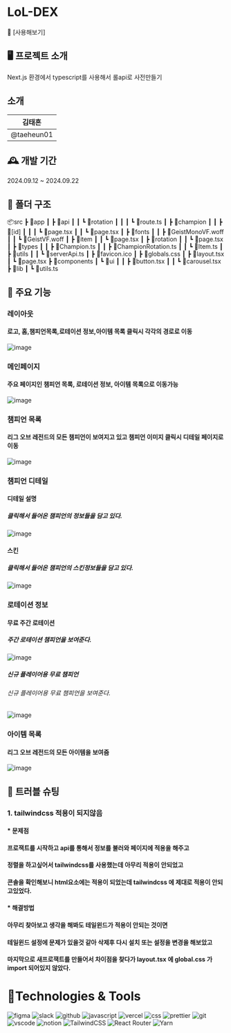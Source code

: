 # LoL-DEX

🏃 [사용해보기]

## 🖥️ 프로젝트 소개

Next.js 환경에서 typescript를 사용해서 롤api로 사전만들기

## 소개

| 김태흔  
| :--------:
| @taeheun01

## 🕰️ 개발 기간

2024.09.12 ~ 2024.09.22

## 📂 폴더 구조

📦src
┣ 📂app
┃ ┣ 📂api
┃ ┃ ┗ 📂rotation
┃ ┃ ┃ ┗ 📜route.ts
┃ ┣ 📂champion
┃ ┃ ┣ 📂[id]
┃ ┃ ┃ ┗ 📜page.tsx
┃ ┃ ┗ 📜page.tsx
┃ ┣ 📂fonts
┃ ┃ ┣ 📜GeistMonoVF.woff
┃ ┃ ┗ 📜GeistVF.woff
┃ ┣ 📂item
┃ ┃ ┗ 📜page.tsx
┃ ┣ 📂rotation
┃ ┃ ┗ 📜page.tsx
┃ ┣ 📂types
┃ ┃ ┣ 📜Champion.ts
┃ ┃ ┣ 📜ChampionRotation.ts
┃ ┃ ┗ 📜Item.ts
┃ ┣ 📂utils
┃ ┃ ┗ 📜serverApi.ts
┃ ┣ 📜favicon.ico
┃ ┣ 📜globals.css
┃ ┣ 📜layout.tsx
┃ ┗ 📜page.tsx
┣ 📂components
┃ ┗ 📂ui
┃ ┃ ┣ 📜button.tsx
┃ ┃ ┗ 📜carousel.tsx
┣ 📂lib
┃ ┗ 📜utils.ts

## 🧩 주요 기능

### 레이아웃

#### 로고, 홈,챔피언목록,로테이션 정보,아이템 목록 클릭시 각각의 경로로 이동

![image](https://github.com/user-attachments/assets/32778683-f478-4fad-b045-02bc6362b87a)

### 메인페이지

#### 주요 페이지인 챔피언 목록, 로테이션 정보, 아이템 목록으로 이동가능

![image](https://github.com/user-attachments/assets/8362a6ba-7212-40ed-8632-d135dbd96216)

### 챔피언 목록

#### 리그 오브 레전드의 모든 챔피언이 보여지고 있고 챔피언 이미지 클릭시 디테일 페이지로 이동

![image](https://github.com/user-attachments/assets/add817bb-5b36-4bfa-bafa-e33e62913e77)

### 챔피언 디테일

#### 디테일 설명

##### 클릭해서 들어온 챔피언의 정보들을 담고 있다.

![image](https://github.com/user-attachments/assets/61c05d4b-2d75-4540-a5c3-a46684eab066)

#### 스킨

##### 클릭해서 들어온 챔피언의 스킨정보들을 담고 있다.

![image](https://github.com/user-attachments/assets/8a828900-c50f-4282-a92b-709381eea0d1)

### 로테이션 정보

#### 무료 주간 로테이션

##### 주간 로테이션 챔피언을 보여준다.

![image](https://github.com/user-attachments/assets/16186b0d-1354-4066-80c3-77350b5e5d6f)

##### 신규 플레이어용 무료 챔피언

###### 신규 플레이어용 무료 챔피언을 보여준다.

![image](https://github.com/user-attachments/assets/2fcc0e74-8b09-464d-9c76-b1ccb682dfb0)

### 아이템 목록

#### 리그 오브 레전드의 모든 아이템을 보여줌

![image](https://github.com/user-attachments/assets/e8ab9750-5c25-425a-afee-b6aad8ea09d6)

## 🚨 트러블 슈팅

### 1. tailwindcss 적용이 되지않음

#### \* 문제점

#### 프로잭트를 시작하고 api를 통해서 정보를 불러와 페이지에 적용을 해주고

#### 정렬을 하고싶어서 tailwindcss를 사용했는데 아무리 적용이 안되었고

#### 콘솔을 확인해보니 html요소에는 적용이 되었는데 tailwindcss 에 제대로 적용이 안되고있었다.

#### \* 해결방법

#### 아무리 찾아보고 생각을 해봐도 테일윈드가 적용이 안되는 것이면

#### 테일윈드 설정에 문제가 있을것 같아 삭제후 다시 설치 또는 설정을 변경을 해보았고

#### 마지막으로 새프로잭트를 만들어서 차이점을 찾다가 layout.tsx 에 global.css 가 import 되어있지 않았다.

# 📝Technologies & Tools

![figma](https://img.shields.io/badge/Figma-F24E1E?style=for-the-badge&logo=figma&logoColor=white)
![slack](https://img.shields.io/badge/Slack-4A154B?style=for-the-badge&logo=slack&logoColor=white)
![github](https://img.shields.io/badge/GitHub-100000?style=for-the-badge&logo=github&logoColor=white)
![javascript](https://img.shields.io/badge/JavaScript-F7DF1E?style=for-the-badge&logo=JavaScript&logoColor=white)
![vercel](https://img.shields.io/badge/Vercel-000000?style=for-the-badge&logo=vercel&logoColor=white)
![css](https://img.shields.io/badge/CSS-239120?&style=for-the-badge&logo=css3&logoColor=white)
![prettier](https://img.shields.io/badge/prettier-1A2C34?style=for-the-badge&logo=prettier&logoColor=F7BA3E)
![git](https://img.shields.io/badge/GIT-E44C30?style=for-the-badge&logo=git&logoColor=white)
![vscode](https://img.shields.io/badge/Visual_Studio_Code-0078D4?style=for-the-badge&logo=visual%20studio%20code&logoColor=white)
![notion](https://img.shields.io/badge/Notion-000000?style=for-the-badge&logo=notion&logoColor=white)
![TailwindCSS](https://img.shields.io/badge/tailwindcss-%2338B2AC.svg?style=for-the-badge&logo=tailwind-css&logoColor=white)
![React Router](https://img.shields.io/badge/React_Router-CA4245?style=for-the-badge&logo=react-router&logoColor=white)
![Yarn](https://img.shields.io/badge/yarn-%232C8EBB.svg?style=for-the-badge&logo=yarn&logoColor=white)
